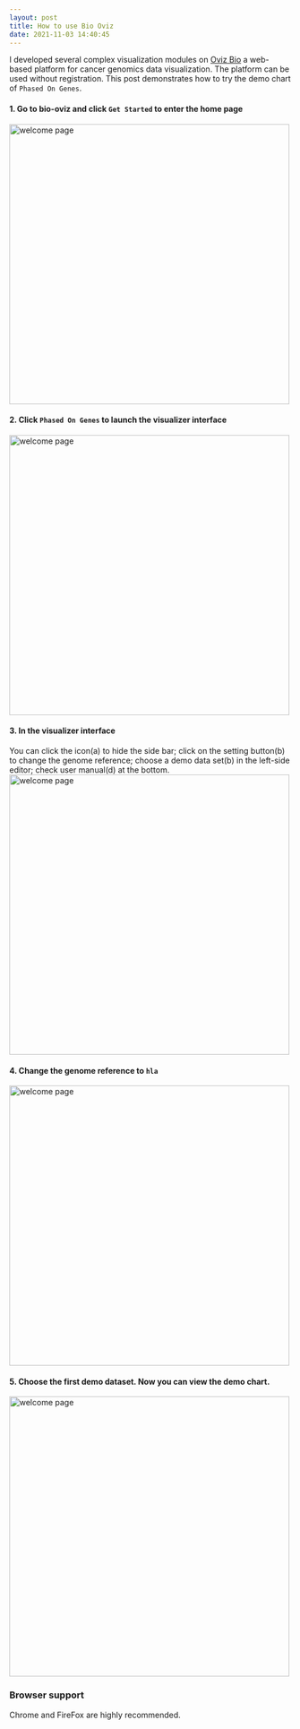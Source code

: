 ```yaml
---
layout: post
title: How to use Bio Oviz
date: 2021-11-03 14:40:45
---
```


I developed several complex visualization modules on <a href="https://bio.oviz.org" target="_blank">Oviz Bio</a> a web-based platform for cancer genomics data visualization. The platform can be used without registration. This post demonstrates how to try the demo chart of `Phased On Genes`.


#### 1. Go to bio-oviz and click `Get Started` to enter the home page
<img src="{{ site.url }}{{ site.baseurl }}/public/media/bvd_welcome.png" alt="welcome page" style="width:500px;"/>

<!--more-->

#### 2. Click `Phased On Genes` to launch the visualizer interface
<img src="{{ site.url }}{{ site.baseurl }}/public/media/bvd_home.png" alt="welcome page" style="width:500px;"/>

#### 3. In the visualizer interface
You can click the icon(a) to hide the side bar;
click on the setting button(b) to change the genome reference;
choose a demo data set(b) in the left-side editor;
check user manual(d) at the bottom.
<img src="{{ site.url }}{{ site.baseurl }}/public/media/bvd_viz.png" alt="welcome page" style="width:500px;"/>

#### 4. Change the genome reference to `hla`
<img src="{{ site.url }}{{ site.baseurl }}/public/media/bvd_ref.png" alt="welcome page" style="width:500px;"/>

#### 5. Choose the first demo dataset. Now you can view the demo chart.
<img src="{{ site.url }}{{ site.baseurl }}/public/media/bvd_result.png" alt="welcome page" style="width:500px;"/>


### Browser support

Chrome and FireFox are highly recommended.